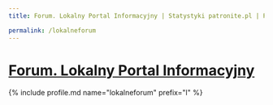```yaml
---
title: Forum. Lokalny Portal Informacyjny | Statystyki patronite.pl | Patromierz

permalink: /lokalneforum
---
```


# [Forum. Lokalny Portal Informacyjny](https://patronite.pl/lokalneforum)

{% include profile.md name="lokalneforum" prefix="l" %}
